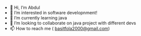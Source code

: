 - 👋 Hi, I’m Abdul
- 👀 I’m interested in software developnment!
- 🌱 I’m currently learning java 
- 💞️ I’m looking to collaborate on java project with different devs
- 📫 How to reach me ( basitfola2000@gmail.com) 

<!---
folypro/folypro is a ✨ special ✨ repository because its `README.md` (this file) appears on your GitHub profile.
You can click the Preview link to take a look at your changes.
--->
